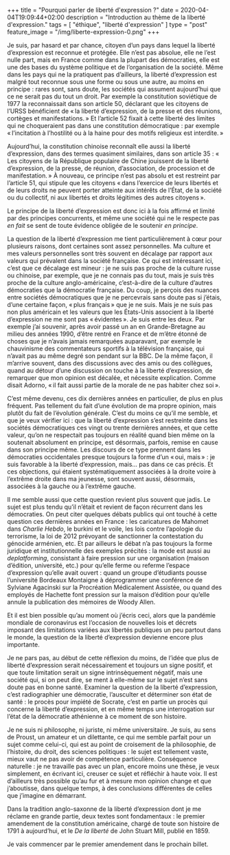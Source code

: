 +++
title = "Pourquoi parler de liberté d'expression ?"
date = 2020-04-04T19:09:44+02:00
description = "Introduction au thème de la liberté d'expression."
tags = [ "éthique", "liberté d'expression" ]
type = "post"
feature_image = "/img/liberte-expression-0.png"
+++

Je suis, par hasard et par chance, citoyen d’un pays dans lequel la liberté d’expression est reconnue et protégée. Elle n’est pas absolue, elle ne l’est nulle part, mais en France comme dans la plupart des démocraties, elle est une des bases du système politique et de l’organisation de la société. Même dans les pays qui ne la pratiquent pas d’ailleurs, la liberté d’expression est malgré tout reconnue sous une forme ou sous une autre, au moins en principe : rares sont, sans doute, les sociétés qui assument aujourd’hui que ce ne serait pas du tout un droit. Par exemple la constitution soviétique de 1977 la reconnaissait dans son article 50, déclarant que les citoyens de l’URSS bénéficient de « la liberté d’expression, de la presse et des réunions, cortèges et manifestations. » Et l’article 52 fixait à cette liberté des limites qui ne choqueraient pas dans une constitution démocratique : par exemple « l’incitation à l’hostilité ou à la haine pour des motifs religieux est interdite. »

Aujourd’hui, la constitution chinoise reconnaît elle aussi la liberté d’expression, dans des termes quasiment similaires, dans son article 35 : « Les citoyens de la République populaire de Chine jouissent de la liberté d’expression, de la presse, de réunion, d’association, de procession et de manifestation. » À nouveau, ce principe n’est pas absolu et est restreint par l’article 51, qui stipule que les citoyens « dans l’exercice de leurs libertés et de leurs droits ne peuvent porter atteinte aux intérêts de l’État, de la société ou du collectif, ni aux libertés et droits légitimes des autres citoyens ».

Le principe de la liberté d’expression est donc ici à la fois affirmé et limité par des principes concurrents, et même une société qui ne le respecte pas _en fait_ se sent de toute évidence obligée de le soutenir _en principe_.

La question de la liberté d’expression me tient particulièrement à cœur pour plusieurs raisons, dont certaines sont assez personnelles. Ma culture et mes valeurs personnelles sont très souvent en décalage par rapport aux valeurs qui prévalent dans la société française. Ce qui est intéressant ici, c’est que ce décalage est mineur : je ne suis pas proche de la culture russe ou chinoise, par exemple, que je ne connais pas du tout, mais je suis très proche de la culture anglo-américaine, c’est-à-dire de la culture d’autres démocraties que la démocratie française. Du coup, je perçois des nuances entre sociétés démocratiques que je ne percevrais sans doute pas si j’étais, d’une certaine façon, « plus français » que je ne suis. Mais je ne suis pas non plus américain et les valeurs que les États-Unis associent à la liberté d’expression ne me sont pas « évidentes ». Je suis entre les deux. Par exemple j’ai souvenir, après avoir passé un an en Grande-Bretagne au milieu des années 1990, d’être rentré en France et de m’être étonné de choses que je n’avais jamais remarquées auparavant, par exemple le chauvinisme des commentateurs sportifs à la télévision française, qui n’avait pas au même degré son pendant sur la BBC. De la même façon, il m’arrive souvent, dans des discussions avec des amis ou des collègues, quand au détour d’une discussion on touche à la liberté d’expression, de remarquer que mon opinion est décalée, et nécessite explication. Comme disait Adorno, « il fait aussi partie de la morale de ne pas habiter chez soi ».

C’est même devenu, ces dix dernières années en particulier, de plus en plus fréquent. Pas tellement du fait d’une évolution de ma propre opinion, mais plutôt du fait de l’évolution générale. C’est du moins ce qu’il me semble, et que je veux vérifier ici : que la liberté d’expression s’est restreinte dans les sociétés démocratiques ces vingt ou trente dernières années, et que cette valeur, qu’on ne respectait pas toujours en réalité quand bien même on la soutenait absolument en principe, est désormais, parfois, remise en cause dans son principe même. Les discours de ce type prennent dans les démocraties occidentales presque toujours la forme d’un « oui, mais » : je suis favorable à la liberté d’expression, mais... pas dans ce cas précis. Et ces objections, qui étaient systématiquement associées à la droite voire à l’extrême droite dans ma jeunesse, sont souvent aussi, désormais, associées à la gauche ou à l’extrême gauche.

Il me semble aussi que cette question revient plus souvent que jadis. Le sujet est plus tendu qu’il n’était et revient de façon récurrent dans les démocraties. On peut citer quelques débats publics qui ont touché à cette question ces dernières années en France : les caricatures de Mahomet dans _Charlie Hebdo_, le burkini et le voile, les lois contre l’apologie du terrorisme, la loi de 2012 prévoyant de sanctionner la contestation du génocide arménien, etc. Et par ailleurs le débat n’a pas toujours la forme juridique et institutionnelle des exemples précités : la mode est aussi au _deplatforming_, consistant à faire pression sur une organisation (maison d’édition, université, etc.) pour qu’elle ferme ou referme l’espace d’expression qu’elle avait ouvert : quand un groupe d’étudiants pousse l’université Bordeaux Montaigne à déprogrammer une conférence de Sylviane Agacinski sur la Procréation Médicalement Assistée, ou quand des employés de Hachette font pression sur la maison d’édition pour qu’elle annule la publication des mémoires de Woody Allen.

Et il est bien possible qu’au moment où j’écris ceci, alors que la pandémie mondiale de coronavirus est l’occasion de nouvelles lois et décrets imposant des limitations variées aux libertés publiques un peu partout dans le monde, la question de la liberté d’expression devienne encore plus importante.

Je ne pars pas, au début de cette réflexion du moins, de l’idée que plus de liberté d’expression serait nécessairement et toujours un signe positif, et que toute limitation serait un signe intrinsèquement négatif, mais une société qui, si on peut dire, se ment à elle-même sur le sujet n’est sans doute pas en bonne santé. Examiner la question de la liberté d’expression, c’est radiographier une démocratie, l’ausculter et déterminer son état de santé : le procès pour impiété de Socrate, c’est en partie un procès qui concerne la liberté d’expression, et en même temps une interrogation sur l’état de la démocratie athénienne à ce moment de son histoire.

Je ne suis ni philosophe, ni juriste, ni même universitaire. Je suis, au sens de Proust, un amateur et un dilettante, ce qui me semble parfait pour un sujet comme celui-ci, qui est au point de croisement de la philosophie, de l’histoire, du droit, des sciences politiques : le sujet est tellement vaste, mieux vaut ne pas avoir de compétence particulière. Conséquence naturelle : je ne travaille pas avec un plan, encore moins une thèse, je veux simplement, en écrivant ici, creuser ce sujet et réfléchir à haute voix. Il est d’ailleurs très possible qu’au fur et à mesure mon opinion change et que j’aboutisse, dans quelque temps, à des conclusions différentes de celles que j’imagine en démarrant. 

Dans la tradition anglo-saxonne de la liberté d’expression dont je me réclame en grande partie, deux textes sont fondamentaux : le premier amendement de la constitution américaine, chargé de toute son histoire de 1791 à aujourd’hui, et le _De la liberté_ de John Stuart Mill, publié en 1859.

Je vais commencer par le premier amendement dans le prochain billet.
